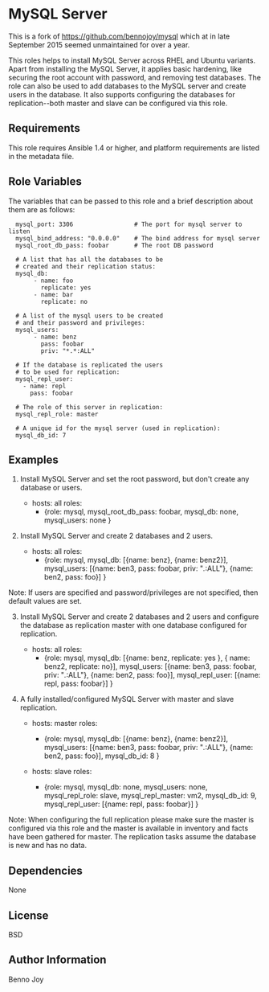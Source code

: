 MySQL Server
============

This is a fork of https://github.com/bennojoy/mysql which at in late September
2015 seemed unmaintained for over a year.

This roles helps to install MySQL Server across RHEL and Ubuntu variants.
Apart from installing the MySQL Server, it applies basic hardening, like
securing the root account with password, and removing test databases. The role
can also be used to add databases to the MySQL server and create users in the
database. It also supports configuring the databases for replication--both
master and slave can be configured via this role.

Requirements
------------

This role requires Ansible 1.4 or higher, and platform requirements are listed
in the metadata file.

Role Variables
--------------

The variables that can be passed to this role and a brief description about
them are as follows:

      mysql_port: 3306                 # The port for mysql server to listen
      mysql_bind_address: "0.0.0.0"    # The bind address for mysql server
      mysql_root_db_pass: foobar       # The root DB password

      # A list that has all the databases to be
      # created and their replication status:
      mysql_db:
           - name: foo
             replicate: yes
           - name: bar
             replicate: no

      # A list of the mysql users to be created
      # and their password and privileges:
      mysql_users:
           - name: benz
             pass: foobar
             priv: "*.*:ALL"

      # If the database is replicated the users
      # to be used for replication:
      mysql_repl_user:
        - name: repl
          pass: foobar

      # The role of this server in replication:
      mysql_repl_role: master

      # A unique id for the mysql server (used in replication):
      mysql_db_id: 7

Examples
--------

1) Install MySQL Server and set the root password, but don't create any
database or users.

      - hosts: all
        roles:
        - {role: mysql, mysql_root_db_pass: foobar, mysql_db: none, mysql_users: none }

2) Install MySQL Server and create 2 databases and 2 users.

      - hosts: all
        roles:
         - {role: mysql, mysql_db: [{name: benz},
                                    {name: benz2}],
            mysql_users: [{name: ben3, pass: foobar, priv: "*.*:ALL"},
                          {name: ben2, pass: foo}] }

Note: If users are specified and password/privileges are not specified, then
default values are set.

3) Install MySQL Server and create 2 databases and 2 users and configure the
database as replication master with one database configured for replication.

      - hosts: all
        roles:
         - {role: mysql, mysql_db: [{name: benz, replicate: yes },
                                    { name: benz2, replicate: no}],
                         mysql_users: [{name: ben3, pass: foobar, priv: "*.*:ALL"},
                                       {name: ben2, pass: foo}],
                         mysql_repl_user: [{name: repl, pass: foobar}] }

4) A fully installed/configured MySQL Server with master and slave
replication.

      - hosts: master
        roles:
         - {role: mysql, mysql_db: [{name: benz}, {name: benz2}],
                         mysql_users: [{name: ben3, pass: foobar, priv: "*.*:ALL"},
                                       {name: ben2, pass: foo}],
                         mysql_db_id: 8 }

      - hosts: slave
        roles:
         - {role: mysql, mysql_db: none, mysql_users: none,
                  mysql_repl_role: slave, mysql_repl_master: vm2,
                  mysql_db_id: 9, mysql_repl_user: [{name: repl, pass: foobar}] }

Note: When configuring the full replication please make sure the master is
configured via this role and the master is available in inventory and facts
have been gathered for master. The replication tasks assume the database is
new and has no data.


Dependencies
------------

None

License
-------

BSD

Author Information
------------------

Benno Joy


